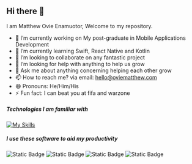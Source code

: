 ## Hi there 👋
I am Matthew Ovie Enamuotor, Welcome to my repository.

- 🔭 I’m currently working on My post-graduate in Mobile Applications Development
- 🌱 I’m currently learning Swift, React Native and Kotlin
- 👯 I’m looking to collaborate on any fantastic project
- 🤔 I’m looking for help with anything to help us grow
- 💬 Ask me about anything concerning helping each other grow
- 📫 How to reach me? via email: hello@oviematthew.com
- 😄 Pronouns: He/Him/His
- ⚡ Fun fact: I can beat you at fifa and warzone


##### Technologies I am familiar with

[![My Skills](https://skillicons.dev/icons?i=html,css,js,java,jquery,sqlite,firebase,swift,react,vercel)](https://skillicons.dev)


##### I use these software to aid my productivity
![Static Badge](https://img.shields.io/badge/Asana-F06A6A)
![Static Badge](https://img.shields.io/badge/Slack-FFFFFF)
![Static Badge](https://img.shields.io/badge/Notion-000000)
![Static Badge](https://img.shields.io/badge/Vs_Code-0175C5)







